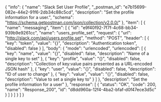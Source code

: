 {
  "info": {
    "name": "Slack Set User Profile",
    "_postman_id": "e7b15699-082e-44e2-91f6-2db34c88c5cd",
    "description": "Set the profile information for a user.",
    "schema": "https://schema.getpostman.com/json/collection/v2.0.0/"
  },
  "item": [
    {
      "name": "messaging",
      "item": [
        {
          "id": "e9f40f92-7f7f-4c68-bb34-939b9e9261cc",
          "name": "users_profile_set",
          "request": {
            "url": "http://slack.com/api/users.profile.set",
            "method": "POST",
            "header": [
              {
                "key": "token",
                "value": "{}",
                "description": "Authentication token",
                "disabled": false
              }
            ],
            "body": {
              "mode": "urlencoded",
              "urlencoded": [
                {
                  "key": "name",
                  "value": "{}",
                  "disabled": false,
                  "description": "Name of a single key to set"
                },
                {
                  "key": "profile",
                  "value": "{}",
                  "disabled": false,
                  "description": "Collection of key:value pairs presented as a URL-encoded JSON hash"
                },
                {
                  "key": "user",
                  "value": "{}",
                  "disabled": false,
                  "description": "ID of user to change"
                },
                {
                  "key": "value",
                  "value": "{}",
                  "disabled": false,
                  "description": "Value to set a single key to"
                }
              ]
            },
            "description": "Set the profile information for a user"
          },
          "response": [
            {
              "status": "OK",
              "code": 200,
              "name": "Response_200",
              "id": "d8dd960a-12f4-4ba2-bfaf-d0f47ece3d5c"
            }
          ]
        }
      ]
    }
  ]
}